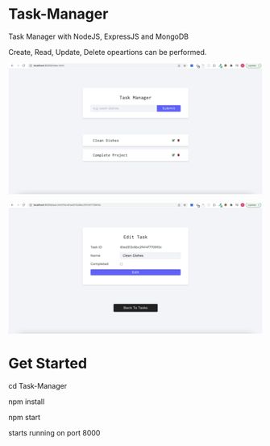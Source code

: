 # Task-Manager

Task Manager with NodeJS, ExpressJS and MongoDB

Create, Read, Update, Delete opeartions can be performed.

![](/Screenshot1.png)

![](/Screenshot2.png)

# Get Started

cd Task-Manager

npm install

npm start

starts running on port 8000
